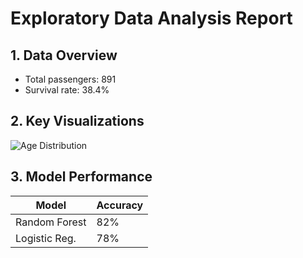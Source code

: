 # Exploratory Data Analysis Report

## 1. Data Overview
- Total passengers: 891
- Survival rate: 38.4%

## 2. Key Visualizations
![Age Distribution](plots/age_dist.png)

## 3. Model Performance
| Model          | Accuracy |
|----------------|----------|
| Random Forest  | 82%      |
| Logistic Reg.  | 78%      |
